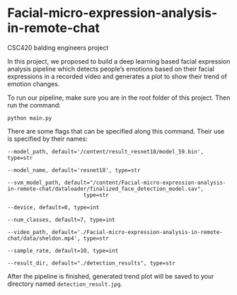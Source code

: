 # Facial-micro-expression-analysis-in-remote-chat

CSC420 balding engineers project

In this project, we proposed to build a deep learning based facial expression analysis pipeline which detects people’s emotions 
based on their facial expressions in a recorded video and generates a plot to show their trend of emotion changes.

To run our pipeline, make sure you are in the root folder of this project. Then run the command:

`python main.py`

There are some flags that can be specified along this command. Their use is specified by their names:

    --model_path, default='/content/result_resnet18/model_59.bin', type=str
    
    --model_name, default='resnet18', type=str
    
    --svm_model_path, default="/content/Facial-micro-expression-analysis-in-remote-chat/dataloader/finalized_face_detection_model.sav",
                            type=str
                            
    --device, default=0, type=int
    
    --num_classes, default=7, type=int
    
    --video_path, default='./Facial-micro-expression-analysis-in-remote-chat/data/sheldon.mp4', type=str
    
    --sample_rate, default=10, type=int
    
    --result_dir, default="./detection_results", type=str

After the pipeline is finished, generated trend plot will be saved to your directory named `detection_result.jpg`.